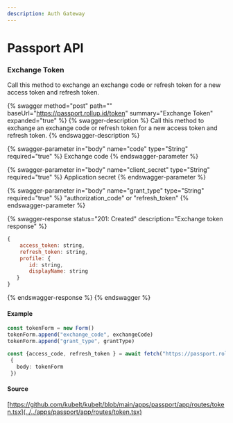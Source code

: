 ```yaml
---
description: Auth Gateway
---
```


# Passport API

### Exchange Token

Call this method to exchange an exchange code or refresh token for a new access token and refresh token.

{% swagger method="post" path="" baseUrl="https://passport.rollup.id/token" summary="Exchange Token" expanded="true" %}
{% swagger-description %}
Call this method to exchange an exchange code or refresh token for a new access token and refresh token.
{% endswagger-description %}

{% swagger-parameter in="body" name="code" type="String" required="true" %}
Exchange code
{% endswagger-parameter %}

{% swagger-parameter in="body" name="client_secret" type="String" required="true" %}
Application secret
{% endswagger-parameter %}

{% swagger-parameter in="body" name="grant_type" type="String" required="true" %}
"authorization_code" or "refresh_token"
{% endswagger-parameter %}

{% swagger-response status="201: Created" description="Exchange token response" %}
```javascript
{
    access_token: string,
    refresh_token: string,
    profile: {
       id: string,
       displayName: string
   }
}
```
{% endswagger-response %}
{% endswagger %}

#### Example

```typescript
const tokenForm = new Form()
tokenForm.append("exchange_code", exchangeCode)
tokenForm.append("grant_type", grantType)

const {access_code, refresh_token } = await fetch("https://passport.rollup.id/token",
 {
   body: tokenForm
 })
```

#### Source

[https://github.com/kubelt/kubelt/blob/main/apps/passport/app/routes/token.tsx](../../apps/passport/app/routes/token.tsx)

